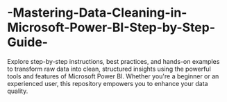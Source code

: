 # -Mastering-Data-Cleaning-in-Microsoft-Power-BI-Step-by-Step-Guide-
Explore step-by-step instructions, best practices, and hands-on examples to transform raw data into clean, structured insights using the powerful tools and features of Microsoft Power BI. Whether you're a beginner or an experienced user, this repository empowers you to enhance your data quality.
